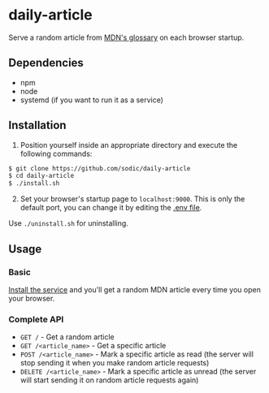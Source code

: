 # daily-article
Serve a random article from [MDN's glossary](https://developer.mozilla.org/en-US/docs/Glossary) on each browser startup.

## Dependencies
- npm
- node
- systemd (if you want to run it as a service)

## Installation
1. Position yourself inside an appropriate directory and execute the following commands:
```bash
$ git clone https://github.com/sodic/daily-article
$ cd daily-article
$ ./install.sh
````
2. Set your browser's startup page to `localhost:9000`. This is only the default port, you can change it by editing the [.env file](https://github.com/sodic/daily-article/blob/master/.env).

Use `./uninstall.sh` for uninstalling.

## Usage

### Basic
[Install the service](#installation) and you'll get a random MDN article every time you open your browser.

### Complete API
- `GET /` - Get a random article
- `GET /<article_name>` - Get a specific article
- `POST /<article_name>` - Mark a specific article as read (the server will stop sending it when you make random article requests)
- `DELETE /<article_name>` - Mark a specific article as unread (the server will start sending it on random article requests again)
